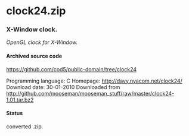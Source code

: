 # clock24.zip #

### X-Window clock. ###

*OpenGL clock for X-Window.*

#### Archived source code ####
https://github.com/cod5/public-domain/tree/clock24

Programming language: C
Homepage: http://davy.nyacom.net/clock24/
Download date: 30-01-2010
Downloaded from http://github.com/mooseman/mooseman_stuff/raw/master/clock24-1.01.tar.bz2

#### Status ####
converted .zip.

